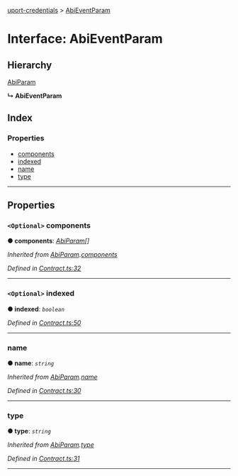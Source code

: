 [uport-credentials](../README.md) > [AbiEventParam](../interfaces/abieventparam.md)

# Interface: AbiEventParam

## Hierarchy

 [AbiParam](abiparam.md)

**↳ AbiEventParam**

## Index

### Properties

* [components](abieventparam.md#components)
* [indexed](abieventparam.md#indexed)
* [name](abieventparam.md#name)
* [type](abieventparam.md#type)

---

## Properties

<a id="components"></a>

### `<Optional>` components

**● components**: *[AbiParam](abiparam.md)[]*

*Inherited from [AbiParam](abiparam.md).[components](abiparam.md#components)*

*Defined in [Contract.ts:32](https://github.com/uport-project/uport-credentials/blob/c498e74/src/Contract.ts#L32)*

___
<a id="indexed"></a>

### `<Optional>` indexed

**● indexed**: *`boolean`*

*Defined in [Contract.ts:50](https://github.com/uport-project/uport-credentials/blob/c498e74/src/Contract.ts#L50)*

___
<a id="name"></a>

###  name

**● name**: *`string`*

*Inherited from [AbiParam](abiparam.md).[name](abiparam.md#name)*

*Defined in [Contract.ts:30](https://github.com/uport-project/uport-credentials/blob/c498e74/src/Contract.ts#L30)*

___
<a id="type"></a>

###  type

**● type**: *`string`*

*Inherited from [AbiParam](abiparam.md).[type](abiparam.md#type)*

*Defined in [Contract.ts:31](https://github.com/uport-project/uport-credentials/blob/c498e74/src/Contract.ts#L31)*

___

